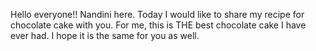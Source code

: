 Hello everyone!! Nandini here. Today I would like to share my recipe for chocolate cake with you. For me, this is THE best chocolate cake I have ever had. I hope it is the same for you as well. 